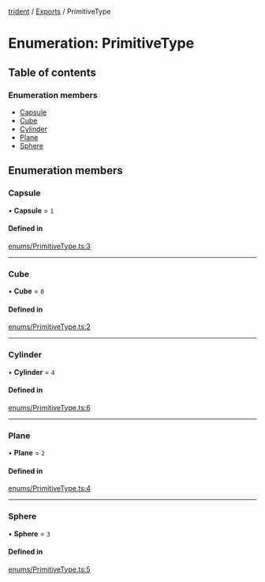 [trident](../README.md) / [Exports](../modules.md) / PrimitiveType

# Enumeration: PrimitiveType

## Table of contents

### Enumeration members

- [Capsule](PrimitiveType.md#capsule)
- [Cube](PrimitiveType.md#cube)
- [Cylinder](PrimitiveType.md#cylinder)
- [Plane](PrimitiveType.md#plane)
- [Sphere](PrimitiveType.md#sphere)

## Enumeration members

### Capsule

• **Capsule** = `1`

#### Defined in

[enums/PrimitiveType.ts:3](https://github.com/AIFanatic/Trident/blob/5fab94d/src/enums/PrimitiveType.ts#L3)

___

### Cube

• **Cube** = `0`

#### Defined in

[enums/PrimitiveType.ts:2](https://github.com/AIFanatic/Trident/blob/5fab94d/src/enums/PrimitiveType.ts#L2)

___

### Cylinder

• **Cylinder** = `4`

#### Defined in

[enums/PrimitiveType.ts:6](https://github.com/AIFanatic/Trident/blob/5fab94d/src/enums/PrimitiveType.ts#L6)

___

### Plane

• **Plane** = `2`

#### Defined in

[enums/PrimitiveType.ts:4](https://github.com/AIFanatic/Trident/blob/5fab94d/src/enums/PrimitiveType.ts#L4)

___

### Sphere

• **Sphere** = `3`

#### Defined in

[enums/PrimitiveType.ts:5](https://github.com/AIFanatic/Trident/blob/5fab94d/src/enums/PrimitiveType.ts#L5)
